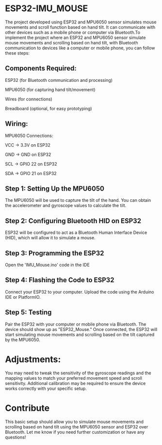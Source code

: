 # ESP32-IMU_MOUSE
The project developed using ESP32 and MPU6050 sensor simulates mouse movements and scroll function based on hand tilt. It can communicate with other devices such as a mobile phone or computer via Bluetooth.To implement the project where an ESP32 and MPU6050 sensor simulate mouse movements and scrolling based on hand tilt, with Bluetooth communication to devices like a computer or mobile phone, you can follow these steps:

## Components Required:
ESP32 (for Bluetooth communication and processing)

MPU6050 (for capturing hand tilt/movement)

Wires (for connections)

Breadboard (optional, for easy prototyping)

## Wiring:
MPU6050 Connections:

VCC → 3.3V on ESP32

GND → GND on ESP32

SCL → GPIO 22 on ESP32

SDA → GPIO 21 on ESP32

## Step 1: Setting Up the MPU6050
The MPU6050 will be used to capture the tilt of the hand. You can obtain the accelerometer and gyroscope values to calculate the tilt.

## Step 2: Configuring Bluetooth HID on ESP32
ESP32 will be configured to act as a Bluetooth Human Interface Device (HID), which will allow it to simulate a mouse.

## Step 3: Programming the ESP32
Open the 'IMU_Mouse.ino' code in the IDE

## Step 4: Flashing the Code to ESP32
Connect your ESP32 to your computer.
Upload the code using the Arduino IDE or PlatformIO.

## Step 5: Testing
Pair the ESP32 with your computer or mobile phone via Bluetooth. The device should show up as "ESP32_Mouse."
Once connected, the ESP32 will start simulating mouse movements and scrolling based on the tilt captured by the MPU6050.

# Adjustments:
You may need to tweak the sensitivity of the gyroscope readings and the mapping values to match your preferred movement speed and scroll sensitivity.
Additional calibration may be required to ensure the device works correctly with your specific setup.

# Contribute
This basic setup should allow you to simulate mouse movements and scrolling based on hand tilt using the MPU6050 sensor and ESP32 over Bluetooth. Let me know if you need further customization or have any questions!
